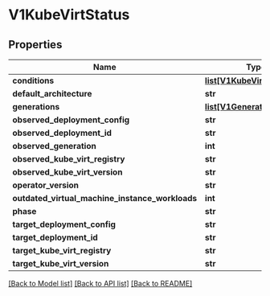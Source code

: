 # V1KubeVirtStatus

## Properties
Name | Type | Description | Notes
------------ | ------------- | ------------- | -------------
**conditions** | [**list[V1KubeVirtCondition]**](V1KubeVirtCondition.md) |  | [optional] 
**default_architecture** | **str** |  | [optional] 
**generations** | [**list[V1GenerationStatus]**](V1GenerationStatus.md) |  | [optional] 
**observed_deployment_config** | **str** |  | [optional] 
**observed_deployment_id** | **str** |  | [optional] 
**observed_generation** | **int** |  | [optional] 
**observed_kube_virt_registry** | **str** |  | [optional] 
**observed_kube_virt_version** | **str** |  | [optional] 
**operator_version** | **str** |  | [optional] 
**outdated_virtual_machine_instance_workloads** | **int** |  | [optional] 
**phase** | **str** |  | [optional] 
**target_deployment_config** | **str** |  | [optional] 
**target_deployment_id** | **str** |  | [optional] 
**target_kube_virt_registry** | **str** |  | [optional] 
**target_kube_virt_version** | **str** |  | [optional] 

[[Back to Model list]](../README.md#documentation-for-models) [[Back to API list]](../README.md#documentation-for-api-endpoints) [[Back to README]](../README.md)


